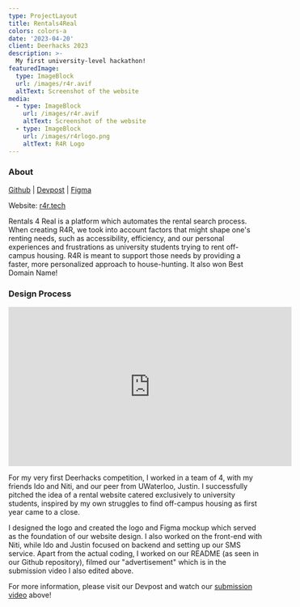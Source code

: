 ```yaml
---
type: ProjectLayout
title: Rentals4Real
colors: colors-a
date: '2023-04-20'
client: Deerhacks 2023
description: >-
  My first university-level hackathon!
featuredImage:
  type: ImageBlock
  url: /images/r4r.avif
  altText: Screenshot of the website
media:
  - type: ImageBlock
    url: /images/r4r.avif
    altText: Screenshot of the website
  - type: ImageBlock
    url: /images/r4rlogo.png 
    altText: R4R Logo
---
```


### About
[Github](https://github.com/justin-ys/RentProject) | [Devpost](https://devpost.com/software/r4r-rentals-4-real) | [Figma](https://www.figma.com/file/3iS4q3rLpHEudUNikr02sF/deerhacks---real4real?type=design&node-id=0%3A1&mode=design&t=9hvUxFBxDhH8b4Mk-1)

Website: [r4r.tech](https://r4r.tech)

Rentals 4 Real is a platform which automates the rental search process. When creating R4R, we took into account factors that might shape one's renting needs, such as accessibility, efficiency, and our personal experiences and frustrations as university students trying to rent off-campus housing. R4R is meant to support those needs by providing a faster, more personalized approach to house-hunting. It also won Best Domain Name!

### Design Process
<div class="video-container">
    <iframe width="560" height="315" src="https://www.youtube.com/embed/XS3K1xTzPAk?si=C4Mnbkwa-FELfWr6" title="YouTube video player" frameborder="0" allow="accelerometer; autoplay; clipboard-write; encrypted-media; gyroscope; picture-in-picture; web-share" referrerpolicy="strict-origin-when-cross-origin" allowfullscreen></iframe>
</div>

For my very first Deerhacks competition, I worked in a team of 4, with my friends Ido and Niti, and our peer from UWaterloo, Justin. I successfully pitched the idea of a rental website catered exclusively to university students, inspired by my own struggles to find off-campus housing as first year came to a close. 

I designed the logo and created the logo and Figma mockup which served as the foundation of our website design. I also worked on the front-end with Niti, while Ido and Justin focused on backend and setting up our SMS service. Apart from the actual coding, I worked on our README (as seen in our Github repository),  filmed our "advertisement" which is in the submission video I also edited above.

For more information, please visit our Devpost and watch our [submission video](https://youtu.be/XS3K1xTzPAk?si=C4Mnbkwa-FELfWr6) above!